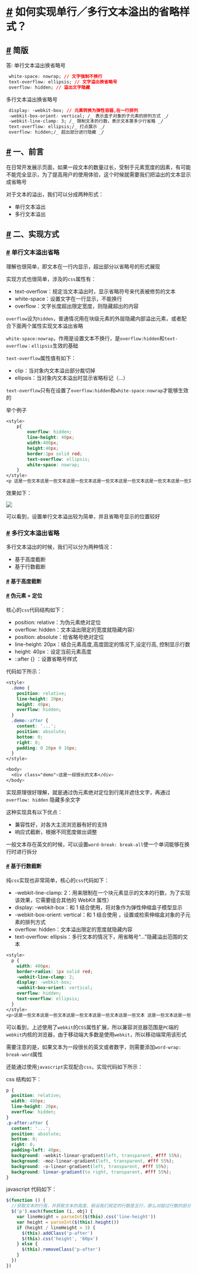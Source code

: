 # [#](#) 如何实现单行／多行文本溢出的省略样式？

## [#](#) 简版

答: 单行文本溢出换省略号

```css
​ white-space: nowrap; // 文字强制不换行
 text-overflow: ellipsis; // 文字溢出换省略号
 overflow: hidden; // 溢出文字隐藏
```

多行文本溢出换省略号

```css
​ display: -webkit-box; // 元素转换为弹性容器,在一行排列
 -webkit-box-orient: vertical; /_ 表示盒子对象的子元素的排列方式 _/
 -webkit-line-clamp: 3; /_ 限制文本的行数，表示文本第多少行省略 _/
 text-overflow: ellipsis;/_ 打点展示 _/
 overflow: hidden;/_ 超出部分进行隐藏 _/
```


## [#](#) 一、前言

在日常开发展示页面，如果一段文本的数量过长，受制于元素宽度的因素，有可能不能完全显示，为了提高用户的使用体验，这个时候就需要我们把溢出的文本显示成省略号

对于文本的溢出，我们可以分成两种形式：

+   单行文本溢出
+   多行文本溢出

## [#](#) 二、实现方式

### [#](#) 单行文本溢出省略

理解也很简单，即文本在一行内显示，超出部分以省略号的形式展现

实现方式也很简单，涉及的`css`属性有：

+   text-overflow：规定当文本溢出时，显示省略符号来代表被修剪的文本
+   white-space：设置文字在一行显示，不能换行
+   overflow：文字长度超出限定宽度，则隐藏超出的内容

`overflow`设为`hidden`，普通情况用在块级元素的外层隐藏内部溢出元素，或者配合下面两个属性实现文本溢出省略

`white-space:nowrap`，作用是设置文本不换行，是`overflow:hidden`和`text-overflow：ellipsis`生效的基础

`text-overflow`属性值有如下：

+   clip：当对象内文本溢出部分裁切掉
+   ellipsis：当对象内文本溢出时显示省略标记（...）

`text-overflow`只有在设置了`overflow:hidden`和`white-space:nowrap`才能够生效的

举个例子

```css
<style>
    p{
        overflow: hidden;
        line-height: 40px;
        width:400px;
        height:40px;
        border:1px solid red;
        text-overflow: ellipsis;
        white-space: nowrap;
    }
</style>
<p 这是一些文本这是一些文本这是一些文本这是一些文本这是一些文本这是一些文本这是一些文本这是一些文本这是一些文本这是一些文本</p >
```

效果如下：

![](https://static.vue-js.com/bb3048e0-a0e9-11eb-85f6-6fac77c0c9b3.png)

可以看到，设置单行文本溢出较为简单，并且省略号显示的位置较好

### [#](#) 多行文本溢出省略

多行文本溢出的时候，我们可以分为两种情况：

+   基于高度截断
+   基于行数截断

#### [#](#) 基于高度截断

#### [#](#) 伪元素 + 定位

核心的`css`代码结构如下：

+   position: relative：为伪元素绝对定位
+   overflow: hidden：文本溢出限定的宽度就隐藏内容）
+   position: absolute：给省略号绝对定位
+   line-height: 20px：结合元素高度,高度固定的情况下,设定行高, 控制显示行数
+   height: 40px：设定当前元素高度
+   ::after {} ：设置省略号样式

代码如下所示：

```css
<style>
  .demo {
    position: relative;
    line-height: 20px;
    height: 40px;
    overflow: hidden;
  }
  .demo::after {
    content: '...';
    position: absolute;
    bottom: 0;
    right: 0;
    padding: 0 20px 0 10px;
  }
</style>

<body>
  <div class="demo">这是一段很长的文本</div>
</body>
```

实现原理很好理解，就是通过伪元素绝对定位到行尾并遮住文字，再通过 `overflow: hidden` 隐藏多余文字

这种实现具有以下优点：

+   兼容性好，对各大主流浏览器有好的支持
+   响应式截断，根据不同宽度做出调整

一般文本存在英文的时候，可以设置`word-break: break-all`使一个单词能够在换行时进行拆分

#### [#](#) 基于行数截断

纯`css`实现也非常简单，核心的`css`代码如下：

+   \-webkit-line-clamp: 2：用来限制在一个块元素显示的文本的行数，为了实现该效果，它需要组合其他的 WebKit 属性）
+   display: -webkit-box：和 1 结合使用，将对象作为弹性伸缩盒子模型显示
+   \-webkit-box-orient: vertical：和 1 结合使用 ，设置或检索伸缩盒对象的子元素的排列方式
+   overflow: hidden：文本溢出限定的宽度就隐藏内容
+   text-overflow: ellipsis：多行文本的情况下，用省略号“…”隐藏溢出范围的文本

```css
<style>
  p {
    width: 400px;
    border-radius: 1px solid red;
    -webkit-line-clamp: 2;
    display: -webkit-box;
    -webkit-box-orient: vertical;
    overflow: hidden;
    text-overflow: ellipsis;
  }
</style>
<p>这是一些文本这是一些文本这是一些文本这是一些文本这是一些文本 这是一些文本这是一些文本这是一些文本这是一些文本这是一些文本</p>
```

可以看到，上述使用了`webkit`的`CSS`属性扩展，所以兼容浏览器范围是`PC`端的`webkit`内核的浏览器，由于移动端大多数是使用`webkit`，所以移动端常用该形式

需要注意的是，如果文本为一段很长的英文或者数字，则需要添加`word-wrap: break-word`属性

还能通过使用`javascript`实现配合`css`，实现代码如下所示：

css 结构如下：

```css
p {
  position: relative;
  width: 400px;
  line-height: 20px;
  overflow: hidden;
}
.p-after:after {
  content: '...';
  position: absolute;
  bottom: 0;
  right: 0;
  padding-left: 40px;
  background: -webkit-linear-gradient(left, transparent, #fff 55%);
  background: -moz-linear-gradient(left, transparent, #fff 55%);
  background: -o-linear-gradient(left, transparent, #fff 55%);
  background: linear-gradient(to right, transparent, #fff 55%);
}
```

javascript 代码如下：

```js
$(function () {
  //获取文本的行高，并获取文本的高度，假设我们规定的行数是五行，那么对超过行数的部分进行限制高度，并加上省略号
  $('p').each(function (i, obj) {
    var lineHeight = parseInt($(this).css('line-height'))
    var height = parseInt($(this).height())
    if (height / lineHeight > 3) {
      $(this).addClass('p-after')
      $(this).css('height', '60px')
    } else {
      $(this).removeClass('p-after')
    }
  })
})
```